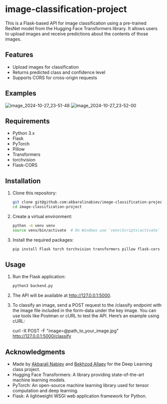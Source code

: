 # image-classification-project

This is a Flask-based API for image classification using a pre-trained ResNet model from the Hugging Face Transformers library. It allows users to upload images and receive predictions about the contents of those images.

## Features

- Upload images for classification
- Returns predicted class and confidence level
- Supports CORS for cross-origin requests

## Examples
![image_2024-10-27_23-51-48](https://github.com/user-attachments/assets/1cd3a698-ac09-428a-a59f-150fb404e2c1)
![image_2024-10-27_23-52-00](https://github.com/user-attachments/assets/d3f5fc09-ebe7-4970-b663-61f27899fcb6)

## Requirements

- Python 3.x
- Flask
- PyTorch
- Pillow
- Transformers
- torchvision
- Flask-CORS

## Installation

1. Clone this repository:
   ```bash
   git clone git@github.com:akbaralinabiev/image-classification-project.git
   cd image-classification-project

2. Create a virtual environment:
   ```bash
   python -m venv venv
   source venv/bin/activate  # On Windows use `venv\Scripts\activate`

3. Install the required packages:
   ```bash
   pip install Flask torch torchvision transformers pillow flask-cors

## Usage

1. Run the Flask application:
   ```bash
   python3 backend.py

2. The API will be available at http://127.0.0.1:5000.

3. To classify an image, send a POST request to the /classify endpoint with the image file included in the form-data under the key image. You can use tools like Postman or cURL to test the API. Here’s an example using cURL:

   curl -X POST -F "image=@path_to_your_image.jpg" http://127.0.0.1:5000/classify

## Acknowledgments

- Made by [Akbarali Nabiev](https://github.com/akbaralinabiev) and [Bekhzod Allaev](https://github.com/bekhzodallaev) for the Deep Learning class project.
- Hugging Face Transformers: A library providing state-of-the-art machine learning models.
- PyTorch: An open-source machine learning library used for tensor computation and deep learning.
- Flask: A lightweight WSGI web application framework for Python.
